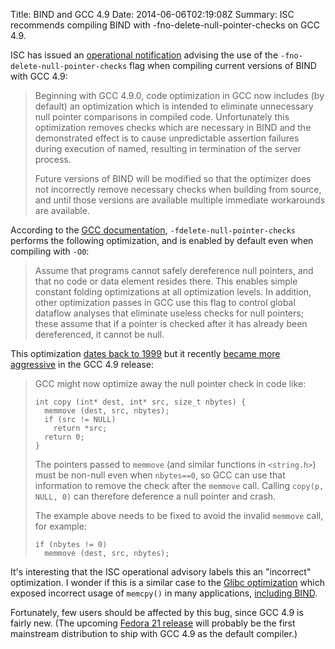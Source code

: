 Title: BIND and GCC 4.9
Date: 2014-06-06T02:19:08Z
Summary: ISC recommends compiling BIND with -fno-delete-null-pointer-checks on GCC 4.9.

ISC has issued an [operational notification] advising the use of the
`-fno-delete-null-pointer-checks` flag when compiling current versions of BIND
with GCC 4.9:

> Beginning with GCC 4.9.0, code optimization in GCC now includes (by default)
> an optimization which is intended to eliminate unnecessary null pointer
> comparisons in compiled code.  Unfortunately this optimization removes checks
> which are necessary in BIND and the demonstrated effect is to cause
> unpredictable assertion failures during execution of named, resulting in
> termination of the server process.
>
> Future versions of BIND will be modified so that the optimizer does not
> incorrectly remove necessary checks when building from source, and until those
> versions are available multiple immediate workarounds are available.

According to the [GCC documentation], `-fdelete-null-pointer-checks` performs
the following optimization, and is enabled by default even when compiling with
`-O0`:

> Assume that programs cannot safely dereference null pointers, and that no code
> or data element resides there. This enables simple constant folding
> optimizations at all optimization levels. In addition, other optimization
> passes in GCC use this flag to control global dataflow analyses that eliminate
> useless checks for null pointers; these assume that if a pointer is checked
> after it has already been dereferenced, it cannot be null.

This optimization [dates back to 1999] but it recently [became more aggressive]
in the GCC 4.9 release:

> GCC might now optimize away the null pointer check in code like:
>
>     int copy (int* dest, int* src, size_t nbytes) {
>       memmove (dest, src, nbytes);
>       if (src != NULL)
>         return *src;
>       return 0;
>     }
>
> The pointers passed to `memmove` (and similar functions in `<string.h>`) must
> be non-null even when `nbytes==0`, so GCC can use that information to remove
> the check after the `memmove` call. Calling `copy(p, NULL, 0)` can therefore
> deference a null pointer and crash.
>
> The example above needs to be fixed to avoid the invalid `memmove` call, for
> example:
>
>     if (nbytes != 0)
>       memmove (dest, src, nbytes);

It's interesting that the ISC operational advisory labels this an "incorrect"
optimization. I wonder if this is a similar case to the [Glibc optimization]
which exposed incorrect usage of `memcpy()` in many applications, [including
BIND].

Fortunately, few users should be affected by this bug, since GCC 4.9 is fairly
new. (The upcoming [Fedora 21 release] will probably be the first mainstream
distribution to ship with GCC 4.9 as the default compiler.)

[operational notification]: https://kb.isc.org/article/AA-01167
[GCC documentation]:        https://gcc.gnu.org/onlinedocs/gcc/Optimize-Options.html
[dates back to 1999]:       http://www.gnu.org/software/gcc/news/null.html
[became more aggressive]:   https://gcc.gnu.org/gcc-4.9/porting_to.html
[Glibc optimization]:       http://lwn.net/Articles/414467/
[including bind]:           https://kb.isc.org/article/AA-01085
[Fedora 21 release]:        http://fedoraproject.org/wiki/Releases/21/ChangeSet#GCC49

